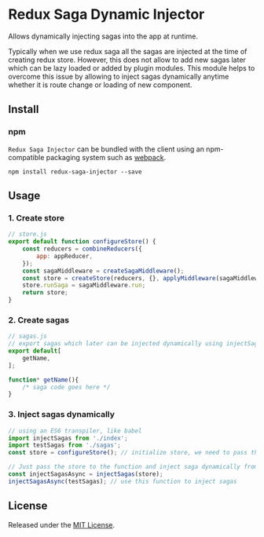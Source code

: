 # Redux Saga Dynamic Injector

Allows dynamically injecting sagas into the app at runtime.

Typically when we use redux saga all the sagas are injected at the time of creating redux store. However, this does not allow to add new sagas later which can be lazy loaded or added by plugin modules. This module helps to overcome this issue by allowing to inject sagas dynamically anytime whether it is route change or loading of new component.

## Install

### npm

`Redux Saga Injector` can be bundled with the client using an
npm-compatible packaging system such as [webpack](http://webpack.github.io/).

```
npm install redux-saga-injector --save
```

## Usage

### 1. Create store
```javascript
// store.js 
export default function configureStore() {
    const reducers = combineReducers({
        app: appReducer,
    });
    const sagaMiddleware = createSagaMiddleware();
    const store = createStore(reducers, {}, applyMiddleware(sagaMiddleware));
    store.runSaga = sagaMiddleware.run;
    return store;
}
```

### 2. Create sagas
```javascript
// sagas.js 
// export sagas which later can be injected dynamically using injectSagas function
export default[
    getName,
];

function* getName(){
    /* saga code goes here */
}
```

### 3. Inject sagas dynamically
```javascript
// using an ES6 transpiler, like babel
import injectSagas from './index';
import testSagas from './sagas';
const store = configureStore(); // initialize store, we need to pass this store to the injectSagas function

// Just pass the store to the function and inject saga dynamically from any part of the application
const injectSagasAsync = injectSagas(store);
injectSagasAsync(testSagas); // use this function to inject sagas
```

## License
Released under the [MIT License](http://www.opensource.org/licenses/MIT).
